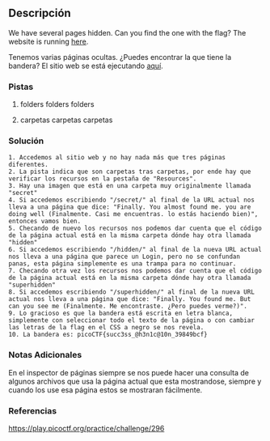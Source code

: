 ## Descripción
We have several pages hidden. Can you find the one with the flag? The website is running [here](http://saturn.picoctf.net:65455/).

Tenemos varias páginas ocultas. ¿Puedes encontrar la que tiene la bandera? El sitio web se está ejecutando [aquí](http://saturn.picoctf.net:65455/).
### Pistas
1. folders folders folders

1. carpetas carpetas carpetas
### Solución
```
1. Accedemos al sitio web y no hay nada más que tres páginas diferentes.
2. La pista indica que son carpetas tras carpetas, por ende hay que verificar los recursos en la pestaña de "Resources".
3. Hay una imagen que está en una carpeta muy originalmente llamada "secret"
4. Si accedemos escribiendo "/secret/" al final de la URL actual nos lleva a una página que dice: "Finally. You almost found me. you are doing well (Finalmente. Casi me encuentras. lo estás haciendo bien)", entonces vamos bien.
5. Checando de nuevo los recursos nos podemos dar cuenta que el código de la página actual está en la misma carpeta dónde hay otra llamada "hidden"
6. Si accedemos escribiendo "/hidden/" al final de la nueva URL actual nos lleva a una página que parece un Login, pero no se confundan panas, esta página simplemente es una trampa para no continuar.
7. Checando otra vez los recursos nos podemos dar cuenta que el código de la página actual está en la misma carpeta dónde hay otra llamada "superhidden"
8. Si accedemos escribiendo "/superhidden/" al final de la nueva URL actual nos lleva a una página que dice: "Finally. You found me. But can you see me (Finalmente. Me encontraste. ¿Pero puedes verme?)".
9. Lo gracioso es que la bandera está escrita en letra blanca, simplemente con seleccionar todo el texto de la página o con cambiar las letras de la flag en el CSS a negro se nos revela.
10. La bandera es: picoCTF{succ3ss_@h3n1c@10n_39849bcf}
```
### Notas Adicionales
En el inspector de páginas siempre se nos puede hacer una consulta de algunos archivos que usa la página actual que esta mostrandose, siempre y cuando los use esa página estos se mostraran fácilmente.
### Referencias
https://play.picoctf.org/practice/challenge/296